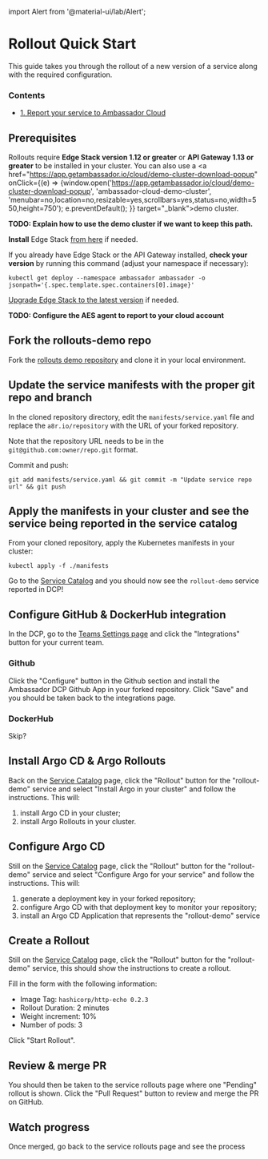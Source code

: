import Alert from '@material-ui/lab/Alert';

# Rollout Quick Start

This guide takes you through the rollout of a new version of a service along with the required configuration.

<div class="docs-article-toc">
<h3>Contents</h3>

* [1. Report your service to Ambassador Cloud](#1-report-your-service-to-ambassador-cloud)

</div>

## Prerequisites

Rollouts require **Edge Stack version 1.12 or greater** or **API Gateway 1.13 or greater** to be installed in your cluster. You can also use a <a href="https://app.getambassador.io/cloud/demo-cluster-download-popup" onClick={(e) => {window.open('https://app.getambassador.io/cloud/demo-cluster-download-popup', 'ambassador-cloud-demo-cluster', 'menubar=no,location=no,resizable=yes,scrollbars=yes,status=no,width=550,height=750'); e.preventDefault(); }} target="_blank">demo cluster</a>.

**TODO: Explain how to use the demo cluster if we want to keep this path.**

**Install** Edge Stack <a href="../../../../edge-stack/latest/tutorials/getting-started/">from here</a> if needed.

If you already have Edge Stack or the API Gateway installed, **check your version** by running this command (adjust your namespace if necessary):

```
kubectl get deploy --namespace ambassador ambassador -o jsonpath='{.spec.template.spec.containers[0].image}'
```
[Upgrade Edge Stack to the latest version](../../../../edge-stack/latest/topics/install/upgrading/) if needed.

**TODO: Configure the AES agent to report to your cloud account** 

## Fork the rollouts-demo repo

Fork the <a href="https://github.com/datawire/rollouts-demo" target="_blank">rollouts demo repository</a> and clone it in your local environment.

## Update the service manifests with the proper git repo and branch

In the cloned repository directory, edit the `manifests/service.yaml` file and replace the `a8r.io/repository` with the URL of your forked repository.

Note that the repository URL needs to be in the `git@github.com:owner/repo.git` format.

Commit and push:

```
git add manifests/service.yaml && git commit -m "Update service repo url" && git push
```

## Apply the manifests in your cluster and see the service being reported in the service catalog

From your cloned repository, apply the Kubernetes manifests in your cluster:

```
kubectl apply -f ./manifests
```

<Alert severity="info">Go to the <a href="https://app.getambassador.io/cloud/services" target="_blank">Service Catalog</a> and you should now see the `rollout-demo` service reported in DCP!</Alert>

## Configure GitHub & DockerHub integration

In the DCP, go to the <a href="https://app.getambassador.io/cloud/settings/teams" target="_blank">Teams Settings page</a> and click the "Integrations" button for your current team.

### Github

Click the "Configure" button in the Github section and install the Ambassador DCP Github App in your forked repository. Click "Save" and you should be taken back to the integrations page.

### DockerHub

Skip?

## Install Argo CD & Argo Rollouts

Back on the <a href="https://app.getambassador.io/cloud/services" target="_blank">Service Catalog</a> page, click the "Rollout" button for the "rollout-demo" service and select "Install Argo in your cluster" and follow the instructions. This will:
1. install Argo CD in your cluster; 
1. install Argo Rollouts in your cluster.

## Configure Argo CD

Still on the <a href="https://app.getambassador.io/cloud/services" target="_blank">Service Catalog</a> page, click the "Rollout" button for the "rollout-demo" service and select "Configure Argo for your service" and follow the instructions. This will:
1. generate a deployment key in your forked repository;
1. configure Argo CD with that deployment key to monitor your repository;
1. install an Argo CD Application that represents the "rollout-demo" service

## Create a Rollout

Still on the <a href="https://app.getambassador.io/cloud/services" target="_blank">Service Catalog</a> page, click the "Rollout" button for the "rollout-demo" service, this should show the instructions to create a rollout.

Fill in the form with the following information:
- Image Tag: `hashicorp/http-echo 0.2.3`
- Rollout Duration: 2 minutes
- Weight increment: 10%
- Number of pods: 3

Click "Start Rollout".

## Review & merge PR

You should then be taken to the service rollouts page where one "Pending" rollout is shown. Click the "Pull Request" button to review and merge the PR on GitHub.

## Watch progress

Once merged, go back to the service rollouts page and see the process
